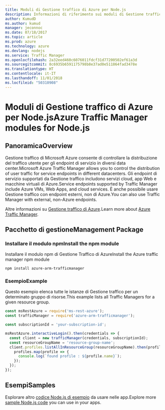 ```yaml
---
title: Moduli di Gestione traffico di Azure per Node.js
description: Informazioni di riferimento sui moduli di Gestione traffico di Azure per Node.js
author: KumudD
ms.author: kumud
manager: jeconnoc
ms.date: 07/18/2017
ms.topic: article
ms.prod: azure
ms.technology: azure
ms.devlang: nodejs
ms.service: Traffic Manager
ms.openlocfilehash: 2a32eed460c6076011fdcf31d77200502ef61a3d
ms.sourcegitcommit: 8c6935b6591175798b8e37ad0e511864fad3478e
ms.translationtype: HT
ms.contentlocale: it-IT
ms.lasthandoff: 11/01/2018
ms.locfileid: "50310908"
---
```

# <a name="azure-traffic-manager-modules-for-nodejs"></a><span data-ttu-id="8b7b8-103">Moduli di Gestione traffico di Azure per Node.js</span><span class="sxs-lookup"><span data-stu-id="8b7b8-103">Azure Traffic Manager modules for Node.js</span></span>

## <a name="overview"></a><span data-ttu-id="8b7b8-104">Panoramica</span><span class="sxs-lookup"><span data-stu-id="8b7b8-104">Overview</span></span>

<span data-ttu-id="8b7b8-105">Gestione traffico di Microsoft Azure consente di controllare la distribuzione del traffico utente per gli endpoint di servizio in diversi data center.</span><span class="sxs-lookup"><span data-stu-id="8b7b8-105">Microsoft Azure Traffic Manager allows you to control the distribution of user traffic for service endpoints in different datacenters.</span></span> <span data-ttu-id="8b7b8-106">Gli endpoint di servizio supportati da Gestione traffico includono servizi cloud, app Web e macchine virtuali di Azure.</span><span class="sxs-lookup"><span data-stu-id="8b7b8-106">Service endpoints supported by Traffic Manager include Azure VMs, Web Apps, and cloud services.</span></span> <span data-ttu-id="8b7b8-107">È anche possibile usare Gestione traffico con endpoint esterni, non di Azure.</span><span class="sxs-lookup"><span data-stu-id="8b7b8-107">You can also use Traffic Manager with external, non-Azure endpoints.</span></span>

<span data-ttu-id="8b7b8-108">Altre informazioni su [Gestione traffico di Azure](https://docs.microsoft.com/azure/traffic-manager/traffic-manager-overview).</span><span class="sxs-lookup"><span data-stu-id="8b7b8-108">Learn more about [Azure Traffic Manager](https://docs.microsoft.com/azure/traffic-manager/traffic-manager-overview).</span></span>

## <a name="management-package"></a><span data-ttu-id="8b7b8-109">Pacchetto di gestione</span><span class="sxs-lookup"><span data-stu-id="8b7b8-109">Management Package</span></span>

### <a name="install-the-npm-module"></a><span data-ttu-id="8b7b8-110">Installare il modulo npm</span><span class="sxs-lookup"><span data-stu-id="8b7b8-110">Install the npm module</span></span>

<span data-ttu-id="8b7b8-111">Installare il modulo npm di Gestione Traffico di Azure</span><span class="sxs-lookup"><span data-stu-id="8b7b8-111">Install the Azure traffic manager npm module</span></span>

```bash
npm install azure-arm-trafficmanager
```

### <a name="example"></a><span data-ttu-id="8b7b8-112">Esempio</span><span class="sxs-lookup"><span data-stu-id="8b7b8-112">Example</span></span>

<span data-ttu-id="8b7b8-113">Questo esempio elenca tutte le istanze di Gestione traffico per un determinato gruppo di risorse.</span><span class="sxs-lookup"><span data-stu-id="8b7b8-113">This example lists all Traffic Managers for a given resource group.</span></span>

```javascript
const msRestAzure = require('ms-rest-azure');
const trafficManager = require('azure-arm-trafficmanager');

const subscriptionId = 'your-subscription-id';

msRestAzure.interactiveLogin().then(credentials => {
  const client = new trafficManager(credentials, subscriptionId);
  const resourceGroupName = 'resource-group-name';
  client.profiles.listAllInResourceGroup(resourceGroupName).then(profiles => {
    profiles.map(profile => {
      console.log(`found profile : ${profile.name}`);
    });
  });
});
```

## <a name="samples"></a><span data-ttu-id="8b7b8-114">Esempi</span><span class="sxs-lookup"><span data-stu-id="8b7b8-114">Samples</span></span>

<span data-ttu-id="8b7b8-115">Esplorare altro [codice Node.js di esempio](https://azure.microsoft.com/resources/samples/?platform=nodejs) da usare nelle app.</span><span class="sxs-lookup"><span data-stu-id="8b7b8-115">Explore more [sample Node.js code](https://azure.microsoft.com/resources/samples/?platform=nodejs) you can use in your apps.</span></span>
